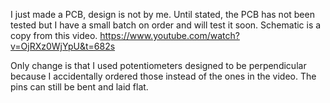 I just made a PCB, design is not by me. Until stated, the PCB has not been tested but I have a small batch on order and will test it soon. Schematic is a copy from this video. https://www.youtube.com/watch?v=OjRXz0WjYpU&t=682s

Only change is that I used potentiometers designed to be perpendicular because I accidentally ordered those instead of the ones in the video. The pins can still be bent and laid flat.
